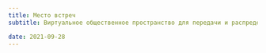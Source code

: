 ```yaml
---
title: Место встреч
subtitle: Виртуальное общественное пространство для передачи и распределения даров

date: 2021-09-28
---
```

